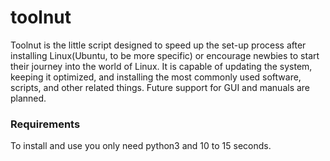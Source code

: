 # toolnut
Toolnut is the little script designed to speed up the set-up process after installing Linux(Ubuntu, to be more specific) or encourage newbies to start their journey into the world of Linux. It is capable of updating the system, keeping it optimized, and installing the most commonly used software, scripts, and other related things. Future support for GUI and manuals are planned.

### Requirements

To install and use you only need python3 and 10 to 15 seconds.
